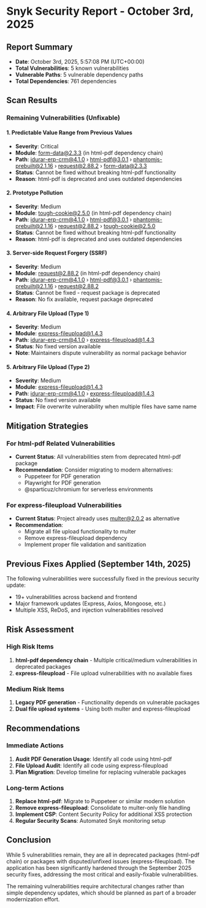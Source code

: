 # Snyk Security Report - October 3rd, 2025

## Report Summary
- **Date**: October 3rd, 2025, 5:57:08 PM (UTC+00:00)
- **Total Vulnerabilities**: 5 known vulnerabilities
- **Vulnerable Paths**: 5 vulnerable dependency paths
- **Total Dependencies**: 761 dependencies

## Scan Results

### Remaining Vulnerabilities (Unfixable)

#### 1. Predictable Value Range from Previous Values
- **Severity**: Critical
- **Module**: form-data@2.3.3 (in html-pdf dependency chain)
- **Path**: idurar-erp-crm@4.1.0 › html-pdf@3.0.1 › phantomjs-prebuilt@2.1.16 › request@2.88.2 › form-data@2.3.3
- **Status**: Cannot be fixed without breaking html-pdf functionality
- **Reason**: html-pdf is deprecated and uses outdated dependencies

#### 2. Prototype Pollution
- **Severity**: Medium
- **Module**: tough-cookie@2.5.0 (in html-pdf dependency chain)
- **Path**: idurar-erp-crm@4.1.0 › html-pdf@3.0.1 › phantomjs-prebuilt@2.1.16 › request@2.88.2 › tough-cookie@2.5.0
- **Status**: Cannot be fixed without breaking html-pdf functionality
- **Reason**: html-pdf is deprecated and uses outdated dependencies

#### 3. Server-side Request Forgery (SSRF)
- **Severity**: Medium
- **Module**: request@2.88.2 (in html-pdf dependency chain)
- **Path**: idurar-erp-crm@4.1.0 › html-pdf@3.0.1 › phantomjs-prebuilt@2.1.16 › request@2.88.2
- **Status**: Cannot be fixed - request package is deprecated
- **Reason**: No fix available, request package deprecated

#### 4. Arbitrary File Upload (Type 1)
- **Severity**: Medium
- **Module**: express-fileupload@1.4.3
- **Path**: idurar-erp-crm@4.1.0 › express-fileupload@1.4.3
- **Status**: No fixed version available
- **Note**: Maintainers dispute vulnerability as normal package behavior

#### 5. Arbitrary File Upload (Type 2)
- **Severity**: Medium
- **Module**: express-fileupload@1.4.3
- **Path**: idurar-erp-crm@4.1.0 › express-fileupload@1.4.3
- **Status**: No fixed version available
- **Impact**: File overwrite vulnerability when multiple files have same name

## Mitigation Strategies

### For html-pdf Related Vulnerabilities
- **Current Status**: All vulnerabilities stem from deprecated html-pdf package
- **Recommendation**: Consider migrating to modern alternatives:
  - Puppeteer for PDF generation
  - Playwright for PDF generation
  - @sparticuz/chromium for serverless environments

### For express-fileupload Vulnerabilities
- **Current Status**: Project already uses multer@2.0.2 as alternative
- **Recommendation**: 
  - Migrate all file upload functionality to multer
  - Remove express-fileupload dependency
  - Implement proper file validation and sanitization

## Previous Fixes Applied (September 14th, 2025)

The following vulnerabilities were successfully fixed in the previous security update:
- 19+ vulnerabilities across backend and frontend
- Major framework updates (Express, Axios, Mongoose, etc.)
- Multiple XSS, ReDoS, and injection vulnerabilities resolved

## Risk Assessment

### High Risk Items
1. **html-pdf dependency chain** - Multiple critical/medium vulnerabilities in deprecated packages
2. **express-fileupload** - File upload vulnerabilities with no available fixes

### Medium Risk Items
1. **Legacy PDF generation** - Functionality depends on vulnerable packages
2. **Dual file upload systems** - Using both multer and express-fileupload

## Recommendations

### Immediate Actions
1. **Audit PDF Generation Usage**: Identify all code using html-pdf
2. **File Upload Audit**: Identify all code using express-fileupload
3. **Plan Migration**: Develop timeline for replacing vulnerable packages

### Long-term Actions
1. **Replace html-pdf**: Migrate to Puppeteer or similar modern solution
2. **Remove express-fileupload**: Consolidate to multer-only file handling
3. **Implement CSP**: Content Security Policy for additional XSS protection
4. **Regular Security Scans**: Automated Snyk monitoring setup

## Conclusion

While 5 vulnerabilities remain, they are all in deprecated packages (html-pdf chain) or packages with disputed/unfixed issues (express-fileupload). The application has been significantly hardened through the September 2025 security fixes, addressing the most critical and easily-fixable vulnerabilities.

The remaining vulnerabilities require architectural changes rather than simple dependency updates, which should be planned as part of a broader modernization effort.